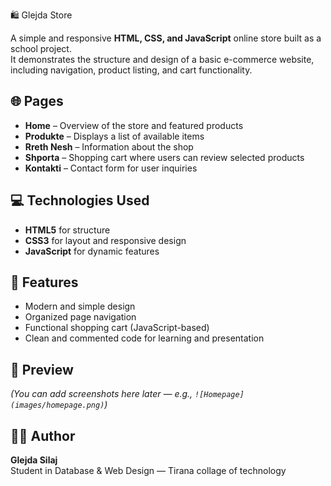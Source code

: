 🛍️ Glejda Store

A simple and responsive **HTML, CSS, and JavaScript** online store built as a school project.  
It demonstrates the structure and design of a basic e-commerce website, including navigation, product listing, and cart functionality.

## 🌐 Pages
- **Home** – Overview of the store and featured products  
- **Produkte** – Displays a list of available items  
- **Rreth Nesh** – Information about the shop  
- **Shporta** – Shopping cart where users can review selected products  
- **Kontakti** – Contact form for user inquiries  

## 💻 Technologies Used
- **HTML5** for structure  
- **CSS3** for layout and responsive design  
- **JavaScript** for dynamic features  

## 🎯 Features
- Modern and simple design  
- Organized page navigation  
- Functional shopping cart (JavaScript-based)  
- Clean and commented code for learning and presentation  

## 📸 Preview
*(You can add screenshots here later — e.g., `![Homepage](images/homepage.png)`)*

## 👩‍💻 Author
**Glejda Silaj**  
Student in Database & Web Design — Tirana collage of technology

